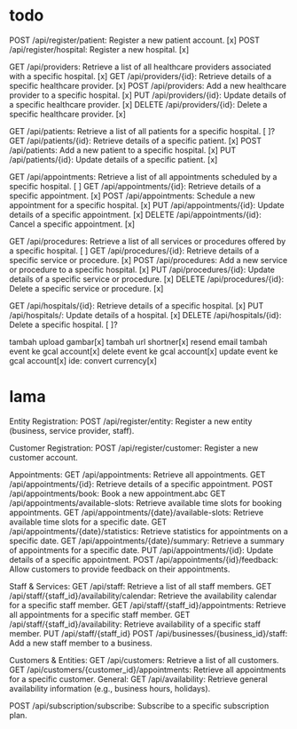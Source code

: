 # todo

POST /api/register/patient: Register a new patient account. [x]
POST /api/register/hospital: Register a new hospital. [x]

GET /api/providers: Retrieve a list of all healthcare providers associated with a specific hospital. [x]
GET /api/providers/{id}: Retrieve details of a specific healthcare provider. [x]
POST /api/providers: Add a new healthcare provider to a specific hospital. [x]
PUT /api/providers/{id}: Update details of a specific healthcare provider. [x]
DELETE /api/providers/{id}: Delete a specific healthcare provider. [x]

GET /api/patients: Retrieve a list of all patients for a specific hospital. [ ]?
GET /api/patients/{id}: Retrieve details of a specific patient. [x]
POST /api/patients: Add a new patient to a specific hospital. [x]
PUT /api/patients/{id}: Update details of a specific patient. [x]

GET /api/appointments: Retrieve a list of all appointments scheduled by a specific hospital. [ ]
GET /api/appointments/{id}: Retrieve details of a specific appointment. [x]
POST /api/appointments: Schedule a new appointment for a specific hospital. [x]
PUT /api/appointments/{id}: Update details of a specific appointment. [x]
DELETE /api/appointments/{id}: Cancel a specific appointment. [x]

GET /api/procedures: Retrieve a list of all services or procedures offered by a specific hospital. [ ]
GET /api/procedures/{id}: Retrieve details of a specific service or procedure. [x]
POST /api/procedures: Add a new service or procedure to a specific hospital. [x]
PUT /api/procedures/{id}: Update details of a specific service or procedure. [x]
DELETE /api/procedures/{id}: Delete a specific service or procedure. [x]

GET /api/hospitals/{id}: Retrieve details of a specific hospital. [x]
PUT /api/hospitals/: Update details of a hospital. [x]
DELETE /api/hospitals/{id}: Delete a specific hospital. [ ]?

tambah upload gambar[x]
tambah url shortner[x]
resend email
tambah event ke gcal account[x]
delete event ke gcal account[x]
update event ke gcal account[x]
ide:
convert currency[x]

# lama

Entity Registration:
POST /api/register/entity: Register a new entity (business, service provider, staff).

Customer Registration:
POST /api/register/customer: Register a new customer account.

Appointments:
GET /api/appointments: Retrieve all appointments.
GET /api/appointments/{id}: Retrieve details of a specific appointment.
POST /api/appointments/book: Book a new appointment.abc
GET /api/appointments/available-slots: Retrieve available time slots for booking appointments.
GET /api/appointments/{date}/available-slots: Retrieve available time slots for a specific date.
GET /api/appointments/{date}/statistics: Retrieve statistics for appointments on a specific date.
GET /api/appointments/{date}/summary: Retrieve a summary of appointments for a specific date.
PUT /api/appointments/{id}: Update details of a specific appointment.
POST /api/appointments/{id}/feedback: Allow customers to provide feedback on their appointments.

Staff & Services:
GET /api/staff: Retrieve a list of all staff members.
GET /api/staff/{staff_id}/availability/calendar: Retrieve the availability calendar for a specific staff member.
GET /api/staff/{staff_id}/appointments: Retrieve all appointments for a specific staff member.
GET /api/staff/{staff_id}/availability: Retrieve availability of a specific staff member.
PUT /api/staff/{staff_id}
POST /api/businesses/{business_id}/staff: Add a new staff member to a business.

Customers & Entities:
GET /api/customers: Retrieve a list of all customers.
GET /api/customers/{customer_id}/appointments: Retrieve all appointments for a specific customer.
General:
GET /api/availability: Retrieve general availability information (e.g., business hours, holidays).

POST /api/subscription/subscribe: Subscribe to a specific subscription plan.
